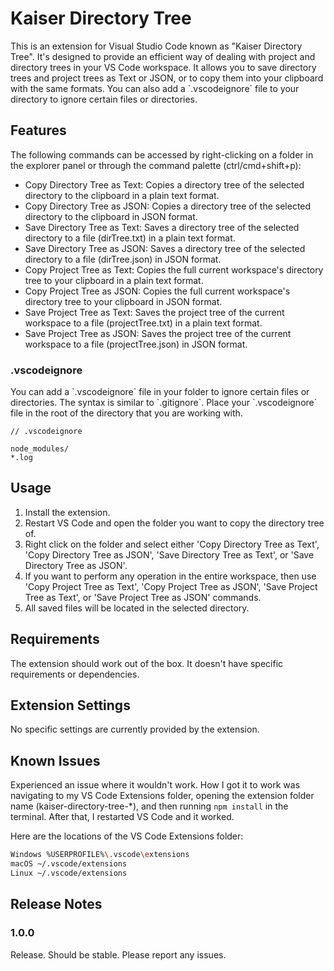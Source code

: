 # Kaiser Directory Tree

This is an extension for Visual Studio Code known as "Kaiser Directory Tree". It's designed to provide an efficient way of dealing with project and directory trees in your VS Code workspace. It allows you to save directory trees and project trees as Text or JSON, or to copy them into your clipboard with the same formats. You can also add a \`.vscodeignore\` file to your directory to ignore certain files or directories.

## Features

The following commands can be accessed by right-clicking on a folder in the explorer panel or through the command palette (ctrl/cmd+shift+p):


- Copy Directory Tree as Text: Copies a directory tree of the selected directory to the clipboard in a plain text format.
- Copy Directory Tree as JSON: Copies a directory tree of the selected directory to the clipboard in JSON format.
- Save Directory Tree as Text: Saves a directory tree of the selected directory to a file (dirTree.txt) in a plain text format.
- Save Directory Tree as JSON: Saves a directory tree of the selected directory to a file (dirTree.json) in JSON format.
- Copy Project Tree as Text: Copies the full current workspace's directory tree to your clipboard in a plain text format.
- Copy Project Tree as JSON: Copies the full current workspace's directory tree to your clipboard in JSON format.
- Save Project Tree as Text: Saves the project tree of the current workspace to a file (projectTree.txt) in a plain text format.
- Save Project Tree as JSON: Saves the project tree of the current workspace to a file (projectTree.json) in JSON format.


### .vscodeignore

You can add a \`.vscodeignore\` file in your folder to ignore certain files or directories. The syntax is similar to \`.gitignore\`. Place your \`.vscodeignore\` file in the root of the directory that you are working with.

```.gitignore
// .vscodeignore

node_modules/
*.log
```

## Usage

1. Install the extension.
2. Restart VS Code and open the folder you want to copy the directory tree of.
3. Right click on the folder and select either 'Copy Directory Tree as Text', 'Copy Directory Tree as JSON', 'Save Directory Tree as Text', or 'Save Directory Tree as JSON'.
4. If you want to perform any operation in the entire workspace, then use 'Copy Project Tree as Text', 'Copy Project Tree as JSON', 'Save Project Tree as Text', or 'Save Project Tree as JSON' commands.
5. All saved files will be located in the selected directory.

## Requirements

The extension should work out of the box. It doesn't have specific requirements or dependencies.

## Extension Settings

No specific settings are currently provided by the extension.

## Known Issues

Experienced an issue where it wouldn't work. How I got it to work was navigating to my VS Code Extensions folder, opening the extension folder name (kaiser-directory-tree-*), and then running `npm install` in the terminal. After that, I restarted VS Code and it worked.

Here are the locations of the VS Code Extensions folder:
```bash
Windows %USERPROFILE%\.vscode\extensions
macOS ~/.vscode/extensions
Linux ~/.vscode/extensions
```

## Release Notes

### 1.0.0

Release. Should be stable. Please report any issues.